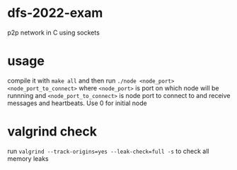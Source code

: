 # dfs-2022-exam

p2p network in C using sockets

# usage

compile it with `make all` and then run `./node <node_port> <node_port_to_connect>` where `<node_port>` is port on which node will be runnning and `<node_port_to_connect>` is node port to connect to and receive messages and heartbeats. Use 0 for initial node

# valgrind check

run `valgrind --track-origins=yes --leak-check=full -s` to check all memory leaks